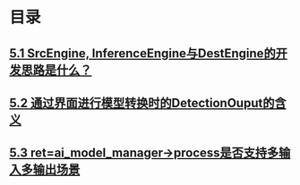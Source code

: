 # 目录
## [5.1 SrcEngine, InferenceEngine与DestEngine的开发思路是什么？](part5-1.md)
## [5.2 通过界面进行模型转换时的DetectionOuput的含义](part5-2.md)
## [5.3 ret=ai_model_manager->process是否支持多输入多输出场景](part5-3.md)



